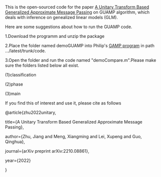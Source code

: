 This is the open-sourced code for the paper [A Unitary Transform Based Generalized Approximate Message Passing](https://arxiv.org/abs/2210.08861) on GUAMP algorithm, which deals with inference on genealized linear models (GLM).  


Here are some suggestions about how to run the GUAMP code.

1.Download the programm and unzip the package 

2.Place the folder named demoGUAMP into Philip's [GAMP program](https://sourceforge.net/projects/gampmatlab/) in path .../latest/trunk/code.

3.Open the folder and run the code named "demoCompare.m".Please make sure the folders listed below all exist.

(1)classification

(2)phase

(3)main


If you find this of interest and use it, please cite as follows

@article{zhu2022unitary,

  title={A Unitary Transform Based Generalized Approximate Message Passing},
  
  author={Zhu, Jiang and Meng, Xiangming and Lei, Xupeng and Guo, Qinghua},
  
  journal={arXiv preprint arXiv:2210.08861},
  
  year={2022}
  
}

